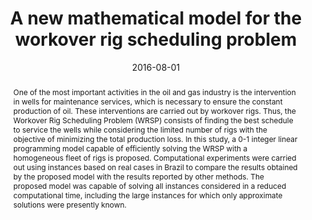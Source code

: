 ---
title: A new mathematical model for the workover rig scheduling problem
# If group member, use folder name in /content/authors
authors:
  - Miguel Pérez
  - g_fabricio-oliveira
  - Silvio Hamacher
date: 2016-08-01
doi: 10.1590/0101-7438.2016.036.02.0241

# Schedule page publish date (NOT publication's date).
publishDate: 2017-01-01

# Publication type.
# Legend: 0 = Uncategorized; 1 = Conference paper; 2 = Journal article;
# 3 = Preprint / Working Paper; 4 = Report; 5 = Book; 6 = Book section;
# 7 = Thesis; 8 = Patent
publication_types: ['2']

# Publication name and optional abbreviated publication name. Notice * * on title. # Publication name and optional abbreviated publication name. Quote marks needed for Markdown typesetting
publication: '*Pesquisa Operacional*'
publication_short: ''

abstract: One of the most important activities in the oil and gas industry is the intervention in wells for maintenance services, which is necessary to ensure the constant production of oil. These interventions are carried out by workover rigs. Thus, the Workover Rig Scheduling Problem (WRSP) consists of finding the best schedule to service the wells while considering the limited number of rigs with the objective of minimizing the total production loss. In this study, a 0-1 integer linear programming model capable of efficiently solving the WRSP with a homogeneous fleet of rigs is proposed. Computational experiments were carried out using instances based on real cases in Brazil to compare the results obtained by the proposed model with the results reported by other methods. The proposed model was capable of solving all instances considered in a reduced computational time, including the large instances for which only approximate solutions were presently known.

# Summary. An optional shortened abstract.
summary: Lorem ipsum dolor sit amet, consectetur adipiscing elit. Duis posuere tellus ac convallis placerat. Proin tincidunt magna sed ex sollicitudin condimentum.

# Not in use. Could be used for keywords 
tags:
  
featured: false

# links:
url_pdf: ''
url_code: ''
url_dataset: ''
url_poster: ''
url_project: ''
url_slides: ''
url_source: ''
url_video: ''

# Categories
#  These asociate the publications with the icons representing reearch topics and application areas
categories: [Production and operations planning]

# Associated Projects (optional).
#   Associate this publication with one or more of your projects.
#   Simply enter your project's folder or file name without extension.
#   E.g. `internal-project` references `content/project/internal-project/index.md`.
#   Otherwise, set `projects: []`.
projects: []

# Featured image
# To use, add an image named `featured.jpg/png` to your page's folder.
# Focal points: Smart, Center, TopLeft, Top, TopRight, Left, Right, BottomLeft, Bottom, BottomRight.
image:
  caption: ''
  focal_point: ''
  preview_only: false

# hides social media icons
share: false
---